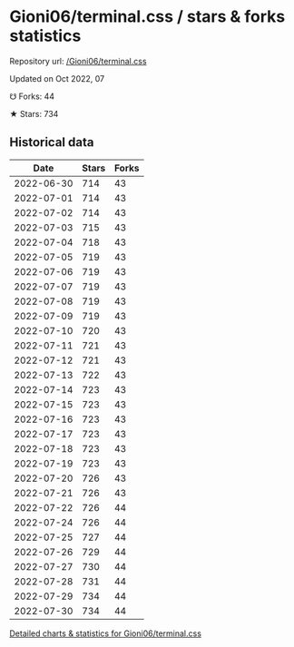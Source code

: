 # Gioni06/terminal.css / stars & forks statistics

Repository url: [/Gioni06/terminal.css](https://github.com/Gioni06/terminal.css)

Updated on Oct 2022, 07

☋ Forks: 44

★ Stars: 734

## Historical data
| Date | Stars | Forks |
|------|-------|-------|
| 2022-06-30 | 714 | 43 | 
| 2022-07-01 | 714 | 43 | 
| 2022-07-02 | 714 | 43 | 
| 2022-07-03 | 715 | 43 | 
| 2022-07-04 | 718 | 43 | 
| 2022-07-05 | 719 | 43 | 
| 2022-07-06 | 719 | 43 | 
| 2022-07-07 | 719 | 43 | 
| 2022-07-08 | 719 | 43 | 
| 2022-07-09 | 719 | 43 | 
| 2022-07-10 | 720 | 43 | 
| 2022-07-11 | 721 | 43 | 
| 2022-07-12 | 721 | 43 | 
| 2022-07-13 | 722 | 43 | 
| 2022-07-14 | 723 | 43 | 
| 2022-07-15 | 723 | 43 | 
| 2022-07-16 | 723 | 43 | 
| 2022-07-17 | 723 | 43 | 
| 2022-07-18 | 723 | 43 | 
| 2022-07-19 | 723 | 43 | 
| 2022-07-20 | 726 | 43 | 
| 2022-07-21 | 726 | 43 | 
| 2022-07-22 | 726 | 44 | 
| 2022-07-24 | 726 | 44 | 
| 2022-07-25 | 727 | 44 | 
| 2022-07-26 | 729 | 44 | 
| 2022-07-27 | 730 | 44 | 
| 2022-07-28 | 731 | 44 | 
| 2022-07-29 | 734 | 44 | 
| 2022-07-30 | 734 | 44 | 


[Detailed charts & statistics for Gioni06/terminal.css](https://reviewgithub.com/rep/Gioni06/terminal.css)
